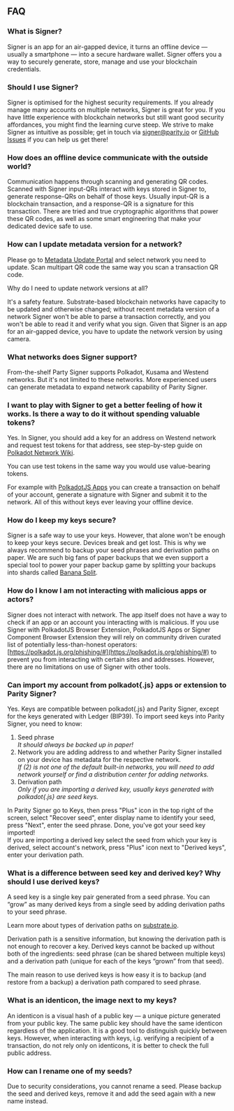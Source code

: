 ## FAQ

### What is Signer?

Signer is an app for an air-gapped device, it turns an offline device — usually a smartphone — into a secure hardware wallet. Signer offers you a way to securely generate, store, manage and use your blockchain credentials.

### Should I use Signer?

Signer is optimised for the highest security requirements. If you already manage many accounts on multiple networks, Signer is great for you. If you have little experience with blockchain networks but still want good security affordances, you might find the learning curve steep. We strive to make Signer as intuitive as possible; get in touch via [signer@parity.io](mailto:signer@parity.io) or [GitHub Issues](https://github.com/paritytech/parity-signer/issues) if you can help us get there!

### How does an offline device communicate with the outside world?

Communication happens through scanning and generating QR codes. Scanned with Signer input-QRs interact with keys stored in Signer to, generate response-QRs on behalf of those keys. Usually input-QR is a blockchain transaction, and a response-QR is a signature for this transaction. There are tried and true cryptographic algorithms that power these QR codes, as well as some smart engineering that make your dedicated device safe to use.

### How can I update metadata version for a network?

Please go to [Metadata Update Portal](https://metadata.parity.io/) and select network you need to update. Scan multipart QR code the same way you scan a transaction QR code. 

Why do I need to update network versions at all?

It's a safety feature. Substrate-based blockchain networks have capacity to be updated and otherwise changed; without recent metadata version of a network Signer won't be able to parse a transaction correctly, and you won't be able to read it and verify what you sign. Given that Signer is an app for an air-gapped device, you have to update the network version by using camera.

### What networks does Signer support?

From-the-shelf Party Signer supports Polkadot, Kusama and Westend networks. But it's not limited to these networks. More experienced users can generate metadata to expand network capability of Parity Signer.

### I want to play with Signer to get a better feeling of how it works. Is there a way to do it without spending valuable tokens?

Yes. In Signer, you should add a key for an address on Westend network and request test tokens for that address, see step-by-step guide on [Polkadot Network Wiki](https://wiki.polkadot.network/docs/learn-DOT#getting-westies). 

You can use test tokens in the same way you would use value-bearing tokens.

For example with [PolkadotJS Apps](https://polkadot.js.org/apps/) you can create a transaction on behalf of your account, generate a signature with Signer and submit it to the network. All of this without keys ever leaving your offline device.

### How do I keep my keys secure?

Signer is a safe way to use your keys. However, that alone won't be enough to keep your keys secure. Devices break and get lost. This is why we always recommend to backup your seed phrases and derivation paths on paper. We are such big fans of paper backups that we even support a special tool to power your paper backup game by splitting your backups into shards called [Banana Split](https://bs.parity.io/).

### How do I know I am not interacting with malicious apps or actors?

Signer does not interact with network. The app itself does not have a way to check if an app or an account you interacting with is malicious. 
If you use Signer with PolkadotJS Browser Extension, PolkadotJS Apps or Signer Component Browser Extension they will rely on community driven curated list of potentially less-than-honest operators: [https://polkadot.js.org/phishing/#](https://polkadot.js.org/phishing/#) to prevent you from interacting with certain sites and addresses. However, there are no limitations on use of Signer with other tools.
	
### Can import my account from polkadot{.js} apps or extension to Parity Signer?

Yes. Keys are compatible between polkadot{.js} and Parity Signer, except for the keys generated with Ledger (BIP39). To import seed keys into Parity Signer, you need to know:
1. Seed phrase\
_It should always be backed up in paper!_
2. Network you are adding address to and whether Parity Signer installed on your device has metadata for the respective network.\
_If (2) is not one of the default built-in networks, you will need to add network yourself or find a distribution center for adding networks._
3. Derivation path\
_Only if you are importing a derived key, usually keys generated with polkadot{.js} are seed keys._

In Parity Signer go to Keys, then press "Plus" icon in the top right of the screen, select "Recover seed", enter display name to identify your seed, press "Next", enter the seed phrase. Done, you've got your seed key imported!\
If you are importing a derived key select the seed from which your key is derived, select account's network, press "Plus" icon next to "Derived keys", enter your derivation path.

### What is a difference between seed key and derived key? Why should I use derived keys?

A seed key is a single key pair generated from a seed phrase. You can “grow” as many derived keys from a single seed by adding derivation paths to your seed phrase.

Learn more about types of derivation paths on [substrate.io](https://docs.substrate.io/v3/tools/subkey/#hd-key-derivation).

Derivation path is a sensitive information, but knowing the derivation path is not enough to recover a key. Derived keys cannot be backed up without both of the ingredients: seed phrase (can be shared between multiple keys) and a derivation path (unique for each of the keys “grown” from that seed).

The main reason to use derived keys is how easy it is to backup (and restore from a backup) a derivation path compared to seed phrase.

### What is an identicon, the image next to my keys?

An identicon is a visual hash of a public key — a unique picture generated from your public key. The same public key should have the same identicon regardless of the application. It is a good tool to distinguish quickly between keys. However, when interacting with keys, i.g. verifying a recipient of a transaction, do not rely only on identicons, it is better to check the full public address.

### How can I rename one of my seeds?

Due to security considerations, you cannot rename a seed. Please backup the seed and derived keys, remove it and add the seed again with a new name instead.
